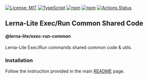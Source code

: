 [![License: MIT](https://img.shields.io/badge/License-MIT-yellow.svg)](https://opensource.org/licenses/MIT)
[![TypeScript](https://img.shields.io/badge/%3C%2F%3E-TypeScript-%230074c1.svg)](http://www.typescriptlang.org/)
[![npm](https://img.shields.io/npm/v/@lerna-lite/exec-run-common.svg?color=forest)](https://www.npmjs.com/package/@lerna-lite/exec-run-common)
[![npm](https://img.shields.io/npm/dy/@lerna-lite/exec-run-common?color=forest)](https://www.npmjs.com/package/@lerna-lite/exec-run-common)
[![Actions Status](https://github.com/ghiscoding/lerna-lite/workflows/CI%20Build/badge.svg)](https://github.com/ghiscoding/lerna-lite/actions)

## Lerna-Lite Exec/Run Common Shared Code
#### @lerna-lite/exec-run-common

Lerna-Lite Exec/Run commands shared common code & utils.

### Installation
Follow the instruction provided in the main [README](https://github.com/ghiscoding/lerna-lite#installation) page.

